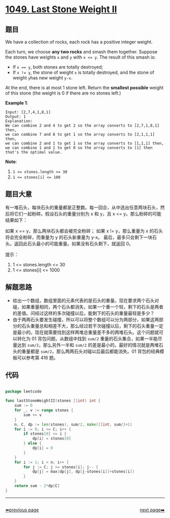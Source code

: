 # [1049. Last Stone Weight II](https://leetcode.com/problems/last-stone-weight-ii/)

## 题目

We have a collection of rocks, each rock has a positive integer weight.

Each turn, we choose **any two rocks** and smash them together. Suppose the stones have weights `x` and `y` with `x <= y`. The result of this smash is:

- If `x == y`, both stones are totally destroyed;
- If `x != y`, the stone of weight `x` is totally destroyed, and the stone of weight `y`has new weight `y-x`.

At the end, there is at most 1 stone left. Return the **smallest possible** weight of this stone (the weight is 0 if there are no stones left.)

**Example 1**:

    Input: [2,7,4,1,8,1]
    Output: 1
    Explanation: 
    We can combine 2 and 4 to get 2 so the array converts to [2,7,1,8,1] then,
    we can combine 7 and 8 to get 1 so the array converts to [2,1,1,1] then,
    we can combine 2 and 1 to get 1 so the array converts to [1,1,1] then,
    we can combine 1 and 1 to get 0 so the array converts to [1] then that's the optimal value.

**Note**:

1. `1 <= stones.length <= 30`
2. `1 <= stones[i] <= 100`



## 题目大意

有一堆石头，每块石头的重量都是正整数。每一回合，从中选出任意两块石头，然后将它们一起粉碎。假设石头的重量分别为 x 和 y，且 x <= y。那么粉碎的可能结果如下：

如果 x == y，那么两块石头都会被完全粉碎；
如果 x != y，那么重量为 x 的石头将会完全粉碎，而重量为 y 的石头新重量为 y-x。
最后，最多只会剩下一块石头。返回此石头最小的可能重量。如果没有石头剩下，就返回 0。

提示：

1. 1 <= stones.length <= 30
2. 1 <= stones[i] <= 1000


## 解题思路


- 给出一个数组，数组里面的元素代表的是石头的重量。现在要求两个石头对碰，如果重量相同，两个石头都消失，如果一个重一个轻，剩下的石头是两者的差值。问经过这样的多次碰撞以后，能剩下的石头的重量最轻是多少？
- 由于两两石头要发生碰撞，所以可以将整个数组可以分为两部分，如果这两部分的石头重量总和相差不大，那么经过若干次碰撞以后，剩下的石头重量一定是最小的。现在就需要找到这样两堆总重量差不多的两堆石头。这个问题就可以转化为 01 背包问题。从数组中找到 `sum/2` 重量的石头集合，如果一半能尽量达到 `sum/2`，那么另外一半和 `sum/2` 的差是最小的，最好的情况就是两堆石头的重量都是 `sum/2`，那么两两石头对碰以后最后都能消失。01 背包的经典模板可以参考第 416 题。


## 代码

```go

package leetcode

func lastStoneWeightII(stones []int) int {
	sum := 0
	for _, v := range stones {
		sum += v
	}
	n, C, dp := len(stones), sum/2, make([]int, sum/2+1)
	for i := 0; i <= C; i++ {
		if stones[0] <= i {
			dp[i] = stones[0]
		} else {
			dp[i] = 0
		}
	}
	for i := 1; i < n; i++ {
		for j := C; j >= stones[i]; j-- {
			dp[j] = max(dp[j], dp[j-stones[i]]+stones[i])
		}
	}
	return sum - 2*dp[C]
}

```



----------------------------------------------
<div style="display: flex;justify-content: space-between;align-items: center;">
<p><a href="https://books.halfrost.com/leetcode/ChapterFour/1000~1099/1048.Longest-String-Chain/">⬅️previous page</a></p>
<p><a href="https://books.halfrost.com/leetcode/ChapterFour/1000~1099/1051.Height-Checker/">next page➡️</a></p>
</div>
